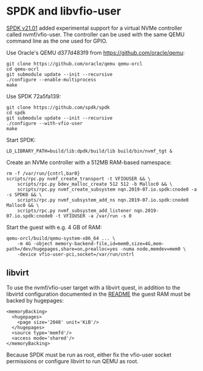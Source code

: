 SPDK and libvfio-user
=====================

[SPDK v21.01](https://github.com/spdk/spdk/releases/tag/v21.01) added
experimental support for a virtual NVMe controller called nvmf/vfio-user. The
controller can be used with the same QEMU command line as the one used for
GPIO.

Use Oracle's QEMU d377d483f9 from https://github.com/oracle/qemu:

	git clone https://github.com/oracle/qemu qemu-orcl
	cd qemu-ocrl
	git submodule update --init --recursive
	./configure --enable-multiprocess
	make

Use SPDK 72a5fa139:

	git clone https://github.com/spdk/spdk
	cd spdk
	git submodule update --init --recursive
	./configure --with-vfio-user
	make

Start SPDK:

	LD_LIBRARY_PATH=build/lib:dpdk/build/lib build/bin/nvmf_tgt &

Create an NVMe controller with a 512MB RAM-based namespace:

	rm -f /var/run/{cntrl,bar0}
	scripts/rpc.py nvmf_create_transport -t VFIOUSER && \
		scripts/rpc.py bdev_malloc_create 512 512 -b Malloc0 && \
		scripts/rpc.py nvmf_create_subsystem nqn.2019-07.io.spdk:cnode0 -a -s SPDK0 && \
		scripts/rpc.py nvmf_subsystem_add_ns nqn.2019-07.io.spdk:cnode0 Malloc0 && \
		scripts/rpc.py nvmf_subsystem_add_listener nqn.2019-07.io.spdk:cnode0 -t VFIOUSER -a /var/run -s 0

Start the guest with e.g. 4 GB of RAM:

	qemu-orcl/build/qemu-system-x86_64 ... \
		-m 4G -object memory-backend-file,id=mem0,size=4G,mem-path=/dev/hugepages,share=on,prealloc=yes -numa node,memdev=mem0 \
		-device vfio-user-pci,socket=/var/run/cntrl


libvirt
-------

To use the nvmf/vfio-user target with a libvirt quest, in addition to the
libvirtd configuration documented in the [README](README.md) the guest RAM must
be backed by hugepages:

    <memoryBacking>
      <hugepages>
        <page size='2048' unit='KiB'/>
      </hugepages>
      <source type='memfd'/>
      <access mode='shared'/>
    </memoryBacking>

Because SPDK must be run as root, either fix the vfio-user socket permissions
or configure libvirt to run QEMU as root.
